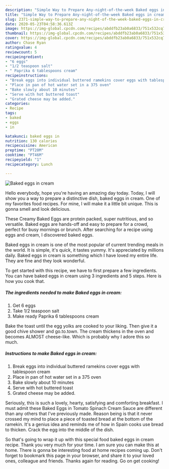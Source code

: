 ```yaml
---
description: "Simple Way to Prepare Any-night-of-the-week Baked eggs in cream"
title: "Simple Way to Prepare Any-night-of-the-week Baked eggs in cream"
slug: 2371-simple-way-to-prepare-any-night-of-the-week-baked-eggs-in-cream
date: 2020-05-23T04:58:36.613Z
image: https://img-global.cpcdn.com/recipes/abddfb23ab0a6833/751x532cq70/baked-eggs-in-cream-recipe-main-photo.jpg
thumbnail: https://img-global.cpcdn.com/recipes/abddfb23ab0a6833/751x532cq70/baked-eggs-in-cream-recipe-main-photo.jpg
cover: https://img-global.cpcdn.com/recipes/abddfb23ab0a6833/751x532cq70/baked-eggs-in-cream-recipe-main-photo.jpg
author: Chase Ryan
ratingvalue: 4
reviewcount: 5
recipeingredient:
- "6 eggs"
- "1/2 teaspoon salt"
- " Paprika 6 tablespoons cream"
recipeinstructions:
- "Break eggs into individual buttered ramekins cover eggs with tablespoon cream"
- "Place in pan of hot water set in a 375 oven"
- "Bake slowly about 10 minutes"
- "Serve with hot buttered toast"
- "Grated cheese may be added."
categories:
- Recipe
tags:
- baked
- eggs
- in

katakunci: baked eggs in 
nutrition: 130 calories
recipecuisine: American
preptime: "PT20M"
cooktime: "PT46M"
recipeyield: "1"
recipecategory: Lunch

---
```



![Baked eggs in cream](https://img-global.cpcdn.com/recipes/abddfb23ab0a6833/751x532cq70/baked-eggs-in-cream-recipe-main-photo.jpg)

Hello everybody, hope you're having an amazing day today. Today, I will show you a way to prepare a distinctive dish, baked eggs in cream. One of my favorites food recipes. For mine, I will make it a little bit unique. This is gonna smell and look delicious.

These Creamy Baked Eggs are protein packed, super nutritious, and so versatile. Baked eggs are hands-off and easy to prepare for a crowd, perfect for busy mornings or brunch. After searching for a recipe using eggs and cream, I discovered baked eggs.

Baked eggs in cream is one of the most popular of current trending meals in the world. It is simple, it's quick, it tastes yummy. It's appreciated by millions daily. Baked eggs in cream is something which I have loved my entire life. They are fine and they look wonderful.


To get started with this recipe, we have to first prepare a few ingredients. You can have baked eggs in cream using 3 ingredients and 5 steps. Here is how you cook that.

<!--inarticleads1-->

##### The ingredients needed to make Baked eggs in cream:

1. Get 6 eggs
1. Take 1/2 teaspoon salt
1. Make ready  Paprika 6 tablespoons cream


Bake the toast until the egg yolks are cooked to your liking. Then give it a good chive shower and go.to.town. The cream thickens in the oven and becomes ALMOST cheese-like. Which is probably why I adore this so much. 

<!--inarticleads2-->

##### Instructions to make Baked eggs in cream:

1. Break eggs into individual buttered ramekins cover eggs with tablespoon cream
1. Place in pan of hot water set in a 375 oven
1. Bake slowly about 10 minutes
1. Serve with hot buttered toast
1. Grated cheese may be added.


Seriously, this is such a lovely, hearty, satisfying and comforting breakfast. I must admit these Baked Eggs in Tomato Spinach Cream Sauce are different than any others that I&#39;ve previously made. Reason being is that it never crossed my mind to place a piece of toasted bread at the bottom of the ramekin. It&#39;s a genius idea and reminds me of how in Spain cooks use bread to thicken. Crack the egg into the middle of the dish. 

So that's going to wrap it up with this special food baked eggs in cream recipe. Thank you very much for your time. I am sure you can make this at home. There is gonna be interesting food at home recipes coming up. Don't forget to bookmark this page in your browser, and share it to your loved ones, colleague and friends. Thanks again for reading. Go on get cooking!
